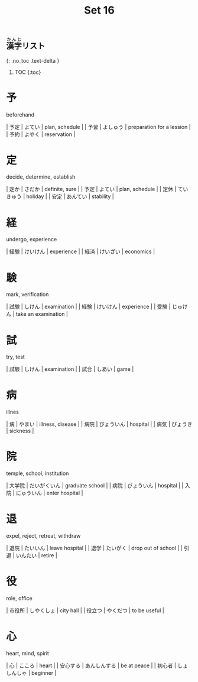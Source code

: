 ﻿---
layout: default
title: Set 16
parent: N4 Kanji List
grand_parent: <ruby>漢字<rt>かんじ</rt></ruby> Kanji
nav_order: 16
---

## <ruby>漢字<rt>かんじ</rt></ruby>リスト
{: .no_toc .text-delta }

1. TOC
{:toc}

# 予
beforehand

| 予定 | よてい   | plan, schedule            |
| 予習 | よしゅう | preparation for a lession |
| 予約 | よやく   | reservation                |

# 定
decide, determine, establish

| 定か | さだか | definite, sure |
| 予定 | よてい     | plan, schedule |
| 定休 | ていきゅう | holiday        |
| 安定 | あんてい   | stability      |

# 経
undergo, experience

| 経験 | けいけん | experience |
| 経済 | けいざい | economics  |

# 験
mark, verification

| 試験 | しけん   | examination         |
| 経験 | けいけん | experience          |
| 受験 | じゅけん | take an examination |

# 試
try, test

| 試験 | しけん | examination |
| 試合 | しあい | game        |

# 病
illnes

| 病   | やまい     | illness, disease |
| 病院 | びょういん | hospital         |
| 病気 | びょうき   | sickness         |

# 院
temple, school, institution

| 大学院 | だいがくいん | graduate school |
| 病院   | びょういん   | hospital        |
| 入院   | にゅういん   | enter hospital  |

# 退
expel, reject, retreat, withdraw

| 退院 | たいいん | leave hospital     |
| 退学 | たいがく | drop out of school |
| 引退 | いんたい | retire             |

# 役
role, office

| 市役所 | しやくしょ | city hall    |
| 役立つ | やくだつ   | to be useful |

# 心
heart, mind, spirit

| 心       | こころ       | heart       |
| 安心する | あんしんする | be at peace |
| 初心者   | しょしんしゃ | beginner    |
